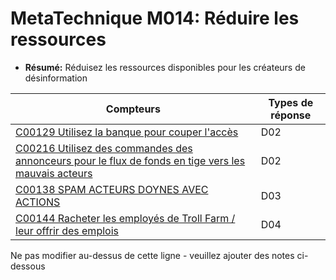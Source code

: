 # MetaTechnique M014: Réduire les ressources

* **Résumé:** Réduisez les ressources disponibles pour les créateurs de désinformation


|Compteurs |Types de réponse |
|-------- |-------------- |
|[C00129 Utilisez la banque pour couper l'accès](../../generated_pages/counters/C00129.md) |D02 |
|[C00216 Utilisez des commandes des annonceurs pour le flux de fonds en tige vers les mauvais acteurs](../../generated_pages/counters/C00216.md) |D02 |
|[C00138 SPAM ACTEURS DOYNES AVEC ACTIONS](../../generated_pages/counters/C00138.md) |D03 |
|[C00144 Racheter les employés de Troll Farm / leur offrir des emplois](../../generated_pages/counters/C00144.md) |D04 |



Ne pas modifier au-dessus de cette ligne - veuillez ajouter des notes ci-dessous